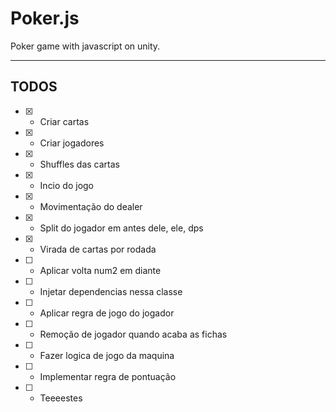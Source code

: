 # Poker.js
Poker game with javascript on unity.

---

## TODOS
* [X] - Criar cartas
* [X] - Criar jogadores
* [X] - Shuffles das cartas
* [X] - Incio do jogo
* [X] - Movimentação do dealer
* [X] - Split do jogador em antes dele, ele, dps
* [X] - Virada de cartas por rodada
* [ ] - Aplicar volta num2 em diante
* [ ] - Injetar dependencias nessa classe
* [ ] - Aplicar regra de jogo do jogador
* [ ] - Remoção de jogador quando acaba as fichas
* [ ] - Fazer logica de jogo da maquina
* [ ] - Implementar regra de pontuação
* [ ] - Teeeestes 
